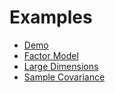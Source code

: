 # Examples

- [Demo](https://www.cvxgrp.org/cvxrisk/marimo/demo.html)
- [Factor Model](https://www.cvxgrp.org/cvxrisk/marimo/factormodel.html)
- [Large Dimensions](https://www.cvxgrp.org/cvxrisk/marimo/large.html)
- [Sample Covariance](https://www.cvxgrp.org/cvxrisk/marimo/sample.html)
